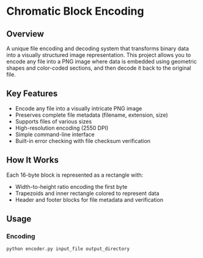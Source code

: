 # Chromatic Block Encoding

## Overview
A unique file encoding and decoding system that transforms binary data into a visually structured image representation. This project allows you to encode any file into a PNG image where data is embedded using geometric shapes and color-coded sections, and then decode it back to the original file.

## Key Features
- Encode any file into a visually intricate PNG image
- Preserves complete file metadata (filename, extension, size)
- Supports files of various sizes
- High-resolution encoding (2550 DPI)
- Simple command-line interface
- Built-in error checking with file checksum verification

## How It Works
Each 16-byte block is represented as a rectangle with:
- Width-to-height ratio encoding the first byte
- Trapezoids and inner rectangle colored to represent data
- Header and footer blocks for file metadata and verification

## Usage

### Encoding
```bash
python encoder.py input_file output_directory
